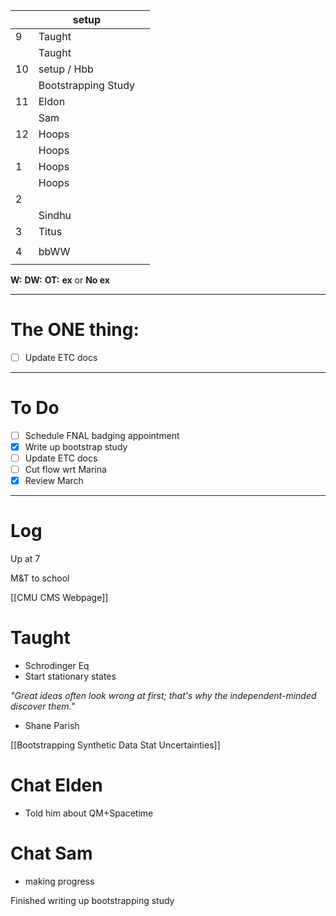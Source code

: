 
|     | setup               |     |
| --- | ------------------- | --- |
| 9   | Taught              |     |
|     | Taught              |     |
| 10  | setup / Hbb         |     |
|     | Bootstrapping Study |     |
| 11  | Eldon               |     |
|     | Sam                 |     |
| 12  | Hoops               |     |
|     | Hoops               |     |
| 1   | Hoops               |     |
|     | Hoops               |     |
| 2   |                     |     |
|     | Sindhu              |     |
| 3   | Titus               |     |
|     |                     |     |
| 4   | bbWW                |     |
|     |                     |     |

**W:**
**DW:**
**OT:**
**ex** or **No ex**

---
# The ONE thing: 
- [ ] Update ETC docs

---
# To Do

- [ ]  Schedule FNAL badging appointment
- [x] Write up bootstrap study
- [ ] Update ETC docs
- [ ] Cut flow wrt Marina
- [x] Review March

---

# Log

Up at 7 

M&T to school

[[CMU CMS Webpage]]

# Taught
- Schrodinger Eq
- Start stationary states

*"Great ideas often look wrong at first; that's why the independent-minded discover them."*
- Shane Parish 

[[Bootstrapping Synthetic Data Stat Uncertainties]]

# Chat Elden 
- Told him about QM+Spacetime

# Chat Sam
- making progress

Finished writing up bootstrapping study